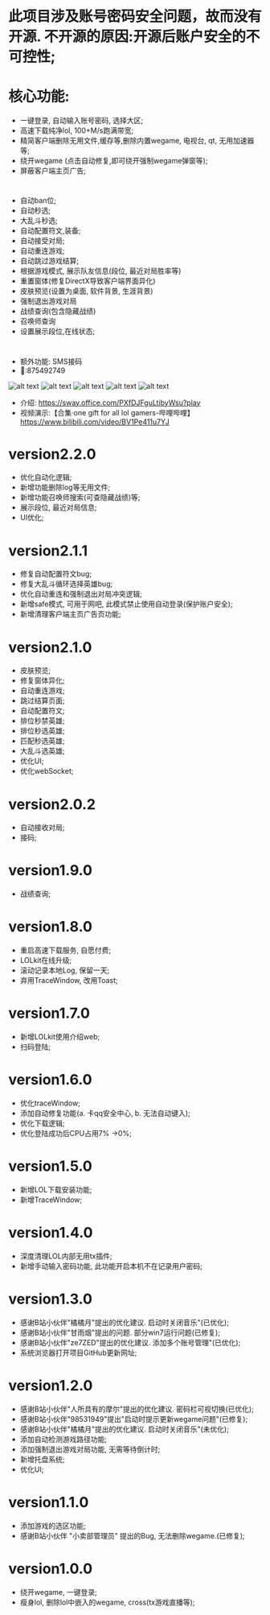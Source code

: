 # 此项目涉及账号密码安全问题，故而没有开源. 不开源的原因:开源后账户安全的不可控性;

# 核心功能:
*	一键登录, 自动输入账号密码, 选择大区;
*	高速下载纯净lol, 100+M/s跑满带宽;
*	精简客户端删除无用文件,缓存等,删除内置wegame, 电视台, qt, 无用加速器等;
*	绕开wegame (点击自动修复,即可绕开强制wegame弹窗等);
*	屏蔽客户端主页广告;
#
*	自动ban位;
*	自动秒选;
*	大乱斗秒选;
*	自动配置符文,装备;
*	自动接受对局;
*	自动重连游戏;
*	自动跳过游戏结算;
*	根据游戏模式, 展示队友信息(段位, 最近对局胜率等)
*	重置窗体(修复DirectX导致客户端界面异化)
*	皮肤预览(设置为桌面, 软件背景, 生涯背景)
*	强制退出游戏对局
*	战绩查询(包含隐藏战绩)
*	召唤师查询
*	设置展示段位,在线状态;
#
* 额外功能: SMS接码
* 🐧:875492749

![alt text](https://github.com/ping11700/LOLKit/blob/main/Gui2024-1-31.png)
![alt text](https://github.com/ping11700/LOLKit/blob/main/Download.png)
![alt text](https://github.com/ping11700/LOLKit/blob/main/summoner.png)
![alt text](https://github.com/ping11700/LOLKit/blob/main/record.png)
![alt text](https://github.com/ping11700/LOLKit/blob/main/ARAM.png)

*	介绍: https://sway.office.com/PXfDJFguLtibyWsu?play
*	视频演示:【合集·one gift for all lol gamers-哔哩哔哩】https://www.bilibili.com/video/BV1Pe411u7YJ

# version2.2.0
* 优化自动化逻辑; 
* 新增功能删除log等无用文件;
* 新增功能召唤师搜索(可查隐藏战绩)等;
* 展示段位, 最近对局信息;
* UI优化;

# version2.1.1
* 修复自动配置符文bug; 
* 修复大乱斗循环选择英雄bug;
* 优化自动重连和强制退出对局冲突逻辑;
* 新增safe模式, 可用于网吧, 此模式禁止使用自动登录(保护账户安全);
* 新增清理客户端主页广告页功能;
 
# version2.1.0
* 皮肤预览; 
* 修复窗体异化;
* 自动重连游戏;
* 跳过结算页面;
* 自动配置符文;
* 排位秒禁英雄;
* 排位秒选英雄;
* 匹配秒选英雄;
* 大乱斗选英雄;
* 优化UI;
* 优化webSocket;

# version2.0.2
* 自动接收对局;
* 接码;

# version1.9.0
* 战绩查询;

# version1.8.0
* 重启高速下载服务,  自愿付费;
* LOLkit在线升级;
* 滚动记录本地Log, 保留一天;
* 弃用TraceWindow, 改用Toast;
  
# version1.7.0
* 新增LOLkit使用介绍web;
* 扫码登陆;
  
# version1.6.0
* 优化traceWindow;
* 添加自动修复功能(a. 卡qq安全中心, b. 无法自动键入);
* 优化下载逻辑;
* 优化登陆成功后CPU占用7% ->0%;

# version1.5.0
* 新增LOL下载安装功能;
* 新增TraceWindow;

# version1.4.0
* 深度清理LOL内部无用tx插件;
* 新增手动输入密码功能, 此功能开启本机不在记录用户密码;
  
# version1.3.0
* 感谢B站小伙伴"橘橘月"提出的优化建议. 启动时关闭音乐"(已优化);
* 感谢B站小伙伴"甘雨烟"提出的问题. 部分win7运行问题(已修复);
* 感谢B站小伙伴"ze7ZED"提出的优化建议. 添加多个账号管理"(已优化);
* 系统浏览器打开项目GitHub更新网址;
  
# version1.2.0
* 感谢B站小伙伴"人所具有的摩尔"提出的优化建议. 密码栏可视切换(已优化);
* 感谢B站小伙伴"98531949"提出"启动时提示更新wegame问题"(已修复);
* 感谢B站小伙伴"橘橘月"提出的优化建议. 启动时关闭音乐"(未优化);
* 添加自动检测游戏路径功能;
* 添加强制退出游戏对局功能, 无需等待倒计时;
* 新增托盘系统;
* 优化UI;

# version1.1.0
* 添加游戏的选区功能;
* 感谢B站小伙伴 "小卖部管理员" 提出的Bug, 无法删除wegame.(已修复);

# version1.0.0
* 绕开wegame, 一键登录;
* 瘦身lol, 删除lol中嵌入的wegame, cross(tx游戏直播等);
